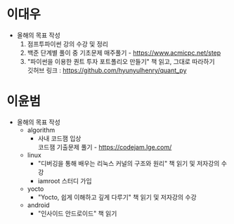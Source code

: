 # 이대우
* 올해의 목표 작성
  1. 점프투파이썬 강의 수강 및 정리
  2. 백준 단계별 풀이 중 기초문제 매주풀기 - https://www.acmicpc.net/step
  3. "파이썬을 이용한 퀀트 투자 포트폴리오 만들기" 책 읽고, 그대로 따라하기  
  깃허브 링크 :  https://github.com/hyunyulhenry/quant_py

# 이윤범
* 올해의 목표 작성
  * algorithm  
      - 사내 코드잼 입상  
      코드잼 기출문제 풀기 - https://codejam.lge.com/
  * linux
      - "디버깅을 통해 배우는 리눅스 커널의 구조와 원리" 책 읽기 및 저자강의 수강    
      - iamroot 스터디 가입
  * yocto
      - "Yocto, 쉽게 이해하고 깊게 다루기" 책 읽기 및 저자강의 수강
  * android
      - "인사이드 안드로이드" 책 읽기
 
  
